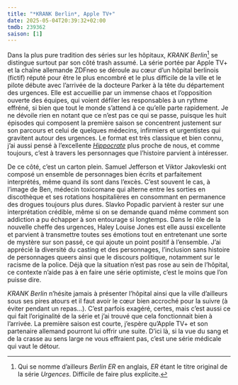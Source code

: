 ```yaml
---
title: "*KRANK Berlin*, Apple TV+"
date: 2025-05-04T20:39:32+02:00
tmdb: 239362 
saison: [1]
---
```


Dans la plus pure tradition des séries sur les hôpitaux, *KRANK Berlin*[^1] se distingue surtout par son côté trash assumé. La série portée par Apple TV+ et la chaîne allemande ZDFneo se déroule au cœur d’un hôpital berlinois (fictif) réputé pour être le plus encombré et le plus difficile de la ville et le pilote débute avec l’arrivée de la docteure Parker à la tête du département des urgences. Elle est accueillie par un immense chaos et l’opposition ouverte des équipes, qui voient défiler les responsables à un rythme effréné, si bien que tout le monde s’attend à ce qu’elle parte rapidement. Je ne dévoile rien en notant que ce n’est pas ce qui se passe, puisque les huit épisodes qui composent la première saison se concentrent justement sur son parcours et celui de quelques médecins, infirmiers et urgentistes qui gravitent autour des urgences. Le format est très classique et bien connu, j’ai aussi pensé à l’excellente [*Hippocrate*](https://voiretmanger.fr/hippocrate-lilti-canal/) plus proche de nous, et comme toujours, c’est à travers les personnages que l’histoire parvient à intéresser.

De ce côté, c’est un carton plein. Samuel Jefferson et Viktor Jakovleski ont composé un ensemble de personnages bien écrits et parfaitement interprétés, même quand ils sont dans l’excès. C’est souvent le cas, à l’image de Ben, médecin toxicomane qui alterne entre les sorties en discothèque et ses rotations hospitalières en consommant en permanence des drogues toujours plus dures. Slavko Popadic parvient à rester sur une interprétation crédible, même si on se demande quand même comment son addiction a pu échapper à son entourage si longtemps. Dans le rôle de la nouvelle cheffe des urgences, Haley Louise Jones est elle aussi excellente et parvient à transmettre toutes ses émotions tout en entretenant une sorte de mystère sur son passé, ce qui ajoute un point positif à l’ensemble. J’ai apprécié la diversité du casting et des personnages, l’inclusion sans histoire de personnages queers ainsi que le discours politique, notamment sur le racisme de la police. Déjà que la situation n’est pas rose au sein de l’hôpital, ce contexte n’aide pas à en faire une série optimiste, c’est le moins que l’on puisse dire.

*KRANK Berlin* n’hésite jamais à présenter l’hôpital ainsi que la ville d’ailleurs sous ses pires atours et il faut avoir le cœur bien accroché pour la suivre (à éviter pendant un repas…). C’est parfois exagéré, certes, mais c’est aussi ce qui fait l’originalité de la série et j’ai trouvé que cela fonctionnait bien à l’arrivée. La première saison est courte, j’espère qu’Apple TV+ et son partenaire allemand pourront lui offrir une suite. D’ici là, si la vue du sang et de la crasse au sens large ne vous effraient pas, c’est une série médicale qui vaut le détour. 


[^1]: Qui se nomme d’ailleurs *Berlin ER* en anglais, *ER* étant le titre original de la série *Urgences*. Difficile de faire plus explicite.